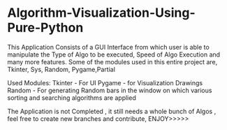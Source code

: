 # Algorithm-Visualization-Using-Pure-Python
This Application Consists of a GUI Interface from which user is able to manipulate the Type of Algo to be executed, Speed of Algo Execution and many more features. Some of the modules used in this entire project are, Tkinter, Sys, Random, Pygame,Partial


Used Modules:
Tkinter - For UI
Pygame - for Visualization Drawings
Random - For generating Random bars in the window on which various sorting and searching algorithms are applied


The Application is not Completed , it still needs a whole bunch of Algos , 
feel free to create new branches and contribute,
ENJOY>>>>>
